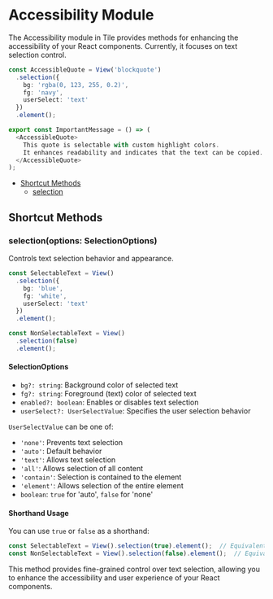 # Accessibility Module

The Accessibility module in Tile provides methods for enhancing the accessibility of your React components. Currently, it focuses on text selection control.


```ts
const AccessibleQuote = View('blockquote')
  .selection({
    bg: 'rgba(0, 123, 255, 0.2)',
    fg: 'navy',
    userSelect: 'text'
  })
  .element();

export const ImportantMessage = () => (
  <AccessibleQuote>
    This quote is selectable with custom highlight colors. 
    It enhances readability and indicates that the text can be copied.
  </AccessibleQuote>
);
```

- [Shortcut Methods](#shortcut-methods)
  - [selection](#selectionoptions-selectionoptions)

## Shortcut Methods

### selection(options: SelectionOptions)

Controls text selection behavior and appearance.

```typescript
const SelectableText = View()
  .selection({
    bg: 'blue',
    fg: 'white',
    userSelect: 'text'
  })
  .element();

const NonSelectableText = View()
  .selection(false)
  .element();
```

#### SelectionOptions

- `bg?: string`: Background color of selected text
- `fg?: string`: Foreground (text) color of selected text
- `enabled?: boolean`: Enables or disables text selection
- `userSelect?: UserSelectValue`: Specifies the user selection behavior

`UserSelectValue` can be one of:
- `'none'`: Prevents text selection
- `'auto'`: Default behavior
- `'text'`: Allows text selection
- `'all'`: Allows selection of all content
- `'contain'`: Selection is contained to the element
- `'element'`: Allows selection of the entire element
- `boolean`: `true` for 'auto', `false` for 'none'

#### Shorthand Usage

You can use `true` or `false` as a shorthand:

```typescript
const SelectableText = View().selection(true).element();  // Equivalent to { userSelect: 'auto' }
const NonSelectableText = View().selection(false).element();  // Equivalent to { userSelect: 'none' }
```

This method provides fine-grained control over text selection, allowing you to enhance the accessibility and user experience of your React components.